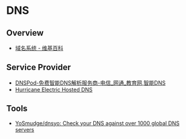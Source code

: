 # DNS

## Overview

- [域名系统 - 维基百科](https://zh.wikipedia.org/wiki/%E5%9F%9F%E5%90%8D%E7%B3%BB%E7%BB%9F)

## Service Provider

- [DNSPod-免费智能DNS解析服务商-电信_网通_教育网,智能DNS](https://www.dnspod.cn/)
- [Hurricane Electric Hosted DNS](https://dns.he.net/)

## Tools

- [YoSmudge/dnsyo: Check your DNS against over 1000 global DNS servers](https://github.com/YoSmudge/dnsyo)
